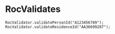 # RocValidates

```
RocValidator.validatePersonId("A123456789");
RocValidator.validateResidenceId("AA36699287");
```

